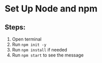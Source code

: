 # Set Up Node and npm

## Steps:
1. Open terminal
2. Run `npm init -y`
3. Run `npm install` if needed
4. Run `npm start` to see the message
